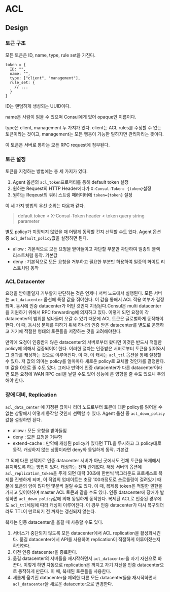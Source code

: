 # ACL

## Design

### 토큰 구조

모든 토큰은 ID, name, type, rule set을 가진다.

```
token = {
  ID: "",
  name: "",
  type: ["client", "management"],
  rule_set: {
    // ...
  }
}
```

ID는 랜덤하게 생성되는 UUID이다.

name은 사람이 읽을 수 있으며 Consul에게 있어 opaque인 이름이다.

type은 client, management 두 가지가 있다. client는 ACL rules를 수정할 수 없는 토큰이라는 것이고, management는 모든 행동이 가능한 말하자면 관리자라는 뜻이다.

이 토큰은 서버로 통하는 모든 RPC request에 첨부된다.

### 토큰 설정

토큰을 지정하는 방법에는 총 세 가지가 있다.

1. Agent 옵션의 `acl_token`프로퍼티를 통해 default token 설정
2. 원하는 Request의 HTTP Header에다가 `X-Consul-Token: {token}`설정
3. 원하는 Reqeust의 쿼리 스트링 패러미터에 `token={token}` 설정

이 세 가지 방법의 우선 순위는 다음과 같다.

> default token &lt; X-Consul-Token header &lt; token query string parameter

별도 policy가 지정되지 않았을 때 어떻게 동작할 건지 선택할 수도 있다. Agent 옵션 중 `acl_default_policy`값을 설정하면 된다.

* allow : 기본적으로 모든 요청을 받아들이고 차단할 부분만 차단하여 일종의 블랙 리스트처럼 동작. 기본값
* deny : 기본적으로 모든 요청을 거부하고 필요한 부분만 허용하여 일종의 화이트 리스트처럼 동작

### ACL Datacenter

요청을 받아들일지 거부할지 판단하는 것은 언제나 서버 노드에서 실행된다. 모든 서버는 `acl_datacenter` 옵션에 특정 값을 줘야한다. 이 값을 통해서 ACL 적용 여부가 결정되며, 동시에 인증 datacenter가 어떤 것인지 지정된다.Consul은 multi datacenter을 지원하기 위해서 RPC forwarding에 의지하고 있다. 이렇게 되면 요청이 각 datacenter의 범위를 넘나들며 오갈 수 있기 때문에 ACL 토큰은 글로벌하게 동작해야 한다. 이 때, 동시성 문제를 피하기 위해 하나의 인증 받은 datacenter를 별도로 운영하고 거기에 적절한 형태의 토큰들을 저장하는 것을 고려해야한다.

만약에 요청이 인증받지 않은 datacenter의 서버로부터 왔다면 이것은 반드시 적절한 policy에 의해서 검증되어야 한다. 이러한 절차는 인증받은 서버로부터 토큰을 읽어와서 그 결과를 캐싱하는 것으로 이루어진다. 이 때, 이 캐시는 `acl_ttl` 옵션을 통해 설정할 수 있다. 저 값의 의미는 policy를 얼마마다 새로운 policy로 교체할 것인가를 결정한다. ttl 값을 0으로 줄 수도 있다. 그러나 만약에 인증 datacenter가 다른 datacenter이라면 모든 요청에 WAN RPC call을 날릴 수도 있어 성능에 큰 영향을 줄 수도 있으니 주의해야 한다.

### 장애 대비, Replication

`acl_data_center` 에 지정된 값이나 리더 노드로부터 토큰에 대한 policy를 읽어올 수 없는 상황에서 어떻게 동작할 것인지 선택할 수 있다. Agent 옵션 중 `acl_down_policy`값을 설정하면 된다.

* allow : 모든 요청을 받아들임
* deny : 모든 요청을 거부함
* extend-cache : 만약에 캐싱된 policy가 있다면 TTL을 무시하고 그 policy대로 동작. 캐싱하지 않는 상황이라면 deny와 동일하게 동작. 기본값

그 외에 다른 선택지로 인증 datacenter 서버가 아닌 곳에서도 전체 토큰을 복제해서 유지하도록 하는 방법이 있다. 캐싱과는 전혀 관계없다. 해당 서버의 옵션에 `acl_replication_token`을 주게 되면 대략 30초에 한번씩 백그라운드 프로세스로 복제를 진행하게 되며, 이 작업의 업데이트는 초당 100개정도로 쓰로틀링이 걸려있기 때문에 토큰의 양이 많다면 몇분씩 걸릴 수도 있다. 이 때, 복제용 token은 적절한 권한을 가지고 있어야하며 master ACL 토큰과 같을 수도 있다. 인증 datacenter에 장애가 발생하면 `acl_down_policy`값에 의해 동일하게 동작한다. 복제된 ACL로 인증된 경우에도 `acl_ttl`세팅에 따라 캐싱이 이루어진다. 이 경우 인증 datacenter가 다시 복구되더라도 TTL이 만료되기 전 까지는 갱신되지 않는다.

복제는 인증 datacenter을 옮길 때 사용할 수도 있다.

1. 서비스가 중단되지 않도록 모든 datacenter에서 ACL replication을 활성화시킨다. 옮길 datacenter에서 API를 사용하여 replication이 적절하게 이루어졌는지 확인한다.
2. 이전 인증 datacenter을 종료한다.
3. 옮길 datacenter의 서버들을 재시작하면서 `acl_datacenter`을 자기 자신으로 바꾼다. 이렇게 하면 자동으로 replication은 꺼지고 자기 자신을 인증 datacenter으로 동작하게 만든다. 이 때, 복제된 토큰들을 사용한다.
4. 새롭게 옮겨진 datacenter을 제외한 다른 모든 datacenter들을 재시작하면서 `acl_datacenter`을 새로운 datacenter으로 변경한다.



